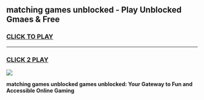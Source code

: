 
## matching games unblocked - Play Unblocked Gmaes & Free
<h3>
<a href="https://premium.freeplayer.one?title=matching_games_unblocked&ref=19F">CLICK TO PLAY</a></h3>
<hr>

<h3>
<a href="https://premium.freeplayer.one?title=matching_games_unblocked&ref=19F">CLICK 2 PLAY</a>
  
</h3>

<a href="https://premium.freeplayer.one?title=matching_games_unblocked&ref=19F/"><img src="https://clearcache.store/games.png"></a>


**matching games unblocked games unblocked: Your Gateway to Fun and Accessible Online Gaming**

